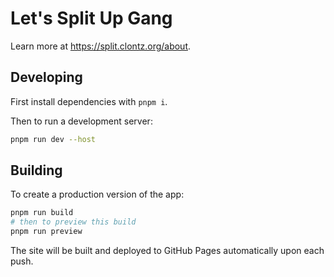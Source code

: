 # Let's Split Up Gang

Learn more at <https://split.clontz.org/about>.

## Developing

First install dependencies with `pnpm i`.

Then to run a development server:

```bash
pnpm run dev --host
```

## Building

To create a production version of the app:

```bash
pnpm run build
# then to preview this build
pnpm run preview
```

The site will be built and deployed to GitHub Pages
automatically upon each push.
